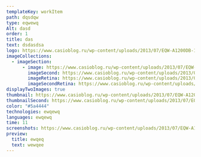 ```yaml
---
templateKey: workItem
path: dqsdqw
type: eqwewq
Alt: dasd
order: 1
title: das
text: dsdasdsa
logo: https://www.casioblog.ru/wp-content/uploads/2013/07/EQW-A1200DB-1A_l.png
imageCollections:
  - imageSection:
      - image: https://www.casioblog.ru/wp-content/uploads/2013/07/EQW-A1200DB-1A_l.png
        imageSecond: https://www.casioblog.ru/wp-content/uploads/2013/07/EQW-A1200DB-1A_l.png
        imageRetina: https://www.casioblog.ru/wp-content/uploads/2013/07/EQW-A1200DB-1A_l.png
        imageSecondRetina: https://www.casioblog.ru/wp-content/uploads/2013/07/EQW-A1200DB-1A_l.png
displayTwoImages: true
thumbnail: https://www.casioblog.ru/wp-content/uploads/2013/07/EQW-A1200DB-1A_l.png
thumbnailSecond: https://www.casioblog.ru/wp-content/uploads/2013/07/EQW-A1200DB-1A_l.png
color: "#5a4444"
technologies: ewqewq
languages: ewqewq
time: 11
screenshots: https://www.casioblog.ru/wp-content/uploads/2013/07/EQW-A1200DB-1A_l.png
preview:
  title: ewqeq
  text: wewqee
---
```

